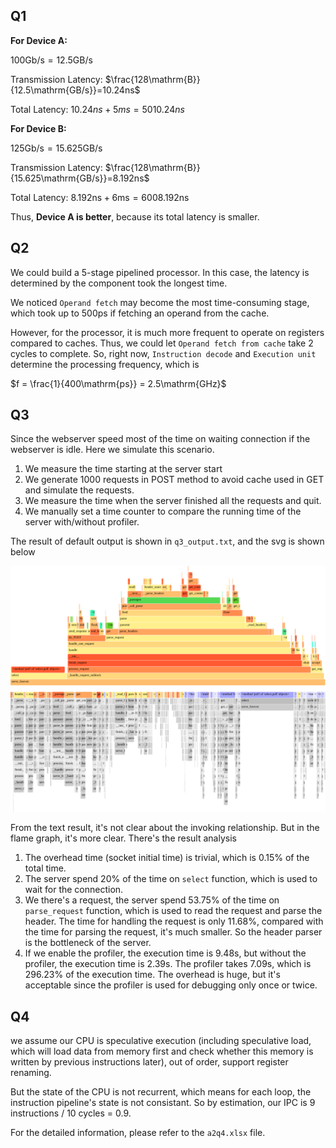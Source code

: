 



## Q1

**For Device A:**

$100\mathrm{Gb/s} = 12.5\mathrm{GB/s}$

Transmission Latency: $\frac{128\mathrm{B}}{12.5\mathrm{GB/s}}=10.24ns$

Total Latency: $10.24ns+5ms=5010.24ns$

**For Device B:**

$125\mathrm{Gb/s} = 15.625\mathrm{GB/s}$

Transmission Latency: $\frac{128\mathrm{B}}{15.625\mathrm{GB/s}}=8.192ns$

Total Latency: $8.192\mathrm{ns}+6\mathrm{ms}=6008.192\mathrm{ns}$

Thus, **Device A is better**, because its total latency is smaller.

## Q2

We could build a 5-stage pipelined processor. In this case, the latency is determined by the component took the longest time.

We noticed `Operand fetch` may become the most time-consuming stage, which took up to 500ps if fetching an operand from the cache.

However, for the processor, it is much more frequent to operate on registers compared to caches. Thus, we could let `Operand fetch from cache` take 2 cycles to complete. So, right now, `Instruction decode` and `Execution unit` determine the processing frequency, which is

$f = \frac{1}{400\mathrm{ps}} = 2.5\mathrm{GHz}$

## Q3

Since the webserver speed most of the time on waiting connection if the webserver is idle. Here we simulate this scenario.

1. We measure the time starting at the server start
2. We generate 1000 requests in POST method to avoid cache used in GET and simulate the requests.
3. We measure the time when the server finished all the requests and quit.
4. We manually set a time counter to compare the running time of the server with/without profiler.

The result of default output is shown in `q3_output.txt`, and the svg is shown below

![q3](q3.svg)

From the text result, it's not clear about the invoking relationship. But in the flame graph, it's more clear. There's the result analysis

1. The overhead time (socket initial time) is trivial, which is 0.15% of the total time.
2. The server spend 20% of the time on `select` function, which is used to wait for the connection.
3. We there's a request, the server spend 53.75% of the time on `parse_request` function, which is used to read the request and parse the header. The time for handling the request is only 11.68%, compared with the time for parsing the request, it's much smaller. So the header parser is the bottleneck of the server.
4. If we enable the profiler, the execution time is 9.48s, but without the profiler, the execution time is 2.39s. The profiler takes 7.09s, which is 296.23% of the execution time. The overhead is huge, but it's acceptable since the profiler is used for debugging only once or twice.


## Q4

we assume our CPU is speculative execution (including speculative load, which will load data from memory first and check whether this memory is written by previous instructions later), out of order, support register renaming.

But the state of the CPU is not recurrent, which means for each loop, the instruction pipeline's state is not consistant. So by estimation, our IPC is 9 instructions / 10 cycles = 0.9.

For the detailed information, please refer to the `a2q4.xlsx` file.